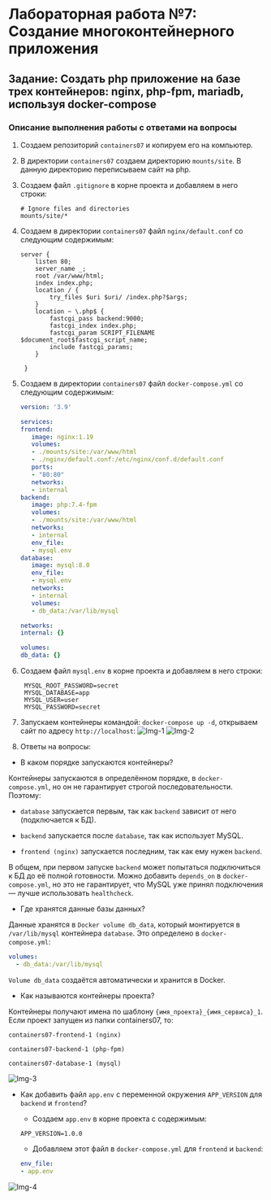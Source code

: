 # Лабораторная работа №7: Создание многоконтейнерного приложения

## Задание: Создать php приложение на базе трех контейнеров: nginx, php-fpm, mariadb, используя docker-compose

### Описание выполнения работы с ответами на вопросы

1. Создаем репозиторий ```containers07``` и копируем его на компьютер.
2. В директории ```containers07``` создаем директорию ```mounts/site```. В данную директорию переписываем сайт на php.
3. Создаем файл ```.gitignore``` в корне проекта и добавляем в него строки:

   ```git
   # Ignore files and directories
   mounts/site/*
   ```

4. Создаем в директории ```containers07``` файл ```nginx/default.conf``` со следующим содержимым:

    ```nginx
    server {
        listen 80;
        server_name _;
        root /var/www/html;
        index index.php;
        location / {
            try_files $uri $uri/ /index.php?$args;
        }
        location ~ \.php$ {
            fastcgi_pass backend:9000;
            fastcgi_index index.php;
            fastcgi_param SCRIPT_FILENAME $document_root$fastcgi_script_name;
            include fastcgi_params;
        }

     }
    ```

5. Создаем в директории ```containers07``` файл ```docker-compose.yml``` со следующим содержимым:

     ```yml
     version: '3.9'

    services:
    frontend:
        image: nginx:1.19
        volumes:
        - ./mounts/site:/var/www/html
        - ./nginx/default.conf:/etc/nginx/conf.d/default.conf
        ports:
        - "80:80"
        networks:
        - internal
    backend:
        image: php:7.4-fpm
        volumes:
        - ./mounts/site:/var/www/html
        networks:
        - internal
        env_file:
        - mysql.env
    database:
        image: mysql:8.0
        env_file:
        - mysql.env
        networks:
        - internal
        volumes:
        - db_data:/var/lib/mysql

    networks:
    internal: {}

    volumes:
    db_data: {}
    ```

6. Создаем файл ```mysql.env``` в корне проекта и добавляем в него строки:

   ```env
    MYSQL_ROOT_PASSWORD=secret
    MYSQL_DATABASE=app
    MYSQL_USER=user
    MYSQL_PASSWORD=secret
   ```

7. Запускаем контейнеры командой: ```docker-compose up -d```, открываем сайт по адресу ```http://localhost```:
![Img-1](https://imgur.com/TMpQ50m.jpg)
![Img-2](https://imgur.com/wePxqir.jpg)
8. Ответы на вопросы:

- В каком порядке запускаются контейнеры?

Контейнеры запускаются в определённом порядке,  в ```docker-compose.yml```, но он не гарантирует строгой последовательности. Поэтому:

- ```database``` запускается первым, так как ```backend``` зависит от него (подключается к БД).

- ```backend``` запускается после ```database```, так как использует MySQL.

- ```frontend (nginx)``` запускается последним, так как ему нужен ```backend```.

В общем, при первом запуске ```backend``` может попытаться подключиться к БД до её полной готовности. Можно добавить ```depends_on``` в ```docker-compose.yml```, но это не гарантирует, что MySQL уже принял подключения — лучше использовать ```healthcheck```.

- Где хранятся данные базы данных?
  
Данные хранятся в ```Docker volume db_data```, который монтируется в ```/var/lib/mysql``` контейнера ```database```. Это определено в ```docker-compose.yml```:

```yml
volumes:
  - db_data:/var/lib/mysql
```

```Volume db_data``` создаётся автоматически и хранится в Docker.

- Как называются контейнеры проекта?

Контейнеры получают имена по шаблону ```{имя_проекта}_{имя_сервиса}_1```. Если проект запущен из папки containers07, то:

```shell
containers07-frontend-1 (nginx)

containers07-backend-1 (php-fpm)

containers07-database-1 (mysql)

```

![Img-3](https://imgur.com/3xOm0Lt.jpg)

- Как добавить файл ```app.env``` с переменной окружения ```APP_VERSION``` для ```backend``` и ```frontend```?

  - Создаем ```app.env``` в корне проекта с содержимым:

   ```env
   APP_VERSION=1.0.0
   ```

  - Добавляем этот файл в ```docker-compose.yml``` для ```frontend``` и ```backend```:

   ```yml
   env_file:
  - app.env
  ```
![Img-4](https://imgur.com/9uF3PH8.jpg)

